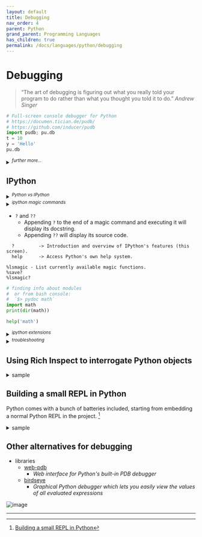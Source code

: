 ```yaml
---
layout: default
title: Debugging
nav_order: 4
parent: Python
grand_parent: Programming Languages
has_children: true
permalink: /docs/languages/python/debugging
---
```


# Debugging

> “The art of debugging is figuring out what you really told your program to do rather than what you thought you told it to do.” _Andrew Singer_

```python
# Full-screen console debugger for Python
# https://documen.tician.de/pudb/
# https://github.com/inducer/pudb
import pudb; pu.db
t = 10
y = 'Hello'
pu.db
```

<details markdown="block">
  <summary>
    <sup><i>further more...</i></sup>
  </summary>

__Breakpoints__ can be set just by pointing at a source line and hitting `b` and then edited visually in the breakpoints window. Or hit `t` to run to the line under the cursor.

Drop to a Python shell in the current environment by pressing `!`. Or open a command prompt alongside the source-code via `Ctrl-X`.

- using PuDB as REPL:
  - ```sh
    # https://documen.tician.de/pudb/starting.html
    PYTHONBREAKPOINT="pudb.set_trace" python3 -c '
    def hello_world():
      name = "you"
      print(f"Hey {name}")
    breakpoint()
    '
    ```
  - ```sh
    python3 -c '
    import pudb
    def hello_world():
      name = "you"
      print(f"Hey {name}")
    pu.db
    '
    ```
</details>

## IPython


<details markdown="block">
  <summary>
    <sup><i>Python vs IPython</i></sup>
  </summary>

Key differences between Python and IPython:
- Interactive Shell:
  - __Python__ is a general-purpose programming language that can be used to write scripts and applications.
  - __IPython__ is an enhanced interactive Python shell that provides a more powerful and user-friendly environment for working with Python.
- Features:
  - __Python__ is the base language with standard syntax and functionality.
  - __IPython__ adds many extra features on top of Python, such as:
    - Tab completion
    - Syntax highlighting
    - Magic commands (prefixed with `%`)
    - Rich media and visualization support
    - Enhanced debugging and profiling tools
- Code Execution:
  - __Python__ is typically used to run Python scripts or programs.
  - __IPython__ allows you to execute Python code interactively, one line or cell at a time.
- Notebooks:
  - __Python__ does not have a built-in notebook interface.
  - __IPython__ introduced the Jupyter Notebook, which provides a web-based interactive coding environment.
- Compatibility:
  - __Python__ code will generally run in IPython without modification.
  - Some __IPython__-specific features, like magic commands, will not work in a standard Python shell.

*In summary, __IPython__ is an enhanced interactive environment built on top of the
__Python__ programming language, providing a more powerful and user-friendly
interface for working with Python, especially for tasks like data analysis and
exploration.*

</details>

<details markdown="block">
  <summary> <sup><i>ipython magic commands</i></sup> </summary>

IPython magic commands are a set of special commands that can be used to
enhance the functionality of the IPython shell. These commands are prefixed
with the `%` character and can be used to perform various tasks such as modifying
the behavior of a code cell, simplifying common tasks like timing code
execution, profiling, etc. There are two types of magic commands: line magics
and cell magics.

- __Line Magics__
  - Line magics are used to provide a special functionality to a single line of code. They begin with the `%` character followed by the line command. Here are some examples of line magics:
    - `%autocall`:
      - This magic function makes a function automatically callable without having to use parentheses. It takes three possible mode parameters: 0 (off), 1 (smart), or 2 (always on).
    - `%automagic`:
      - This magic function makes magic functions callable without having to type the initial `%`. Without arguments, it toggles on/off. To deactivate, set to 0.
    - `%cd`:
      - This line magic changes the current directory. It automatically maintains an internal list of directories you visit during your IPython session, in the variable _dh. You can also use cd -<tab> to see directory history conveniently.
    - `%dhist`:
      - This magic command prints all directories you have visited in the current session. Every time `%cd` command is used, this list is updated in the _dh variable.
    - `%timeit`:
      - This function displays the time required by IPython to execute a Python expression. It can be used both as a line and cell magic.
    - `%who`:
      - This line magic prints all interactive variables, with some minimal formatting. If any arguments are given, only variables whose type matches one of these are printed.
- __Cell Magics__
  - Cell magics are used to provide a special functionality to multiple lines of code. They begin with the `%%` character followed by the cell command. Here are some examples of cell magics:
    - `%%time`:
      - This cell magic times the execution of a cell. It can be used to measure the time taken by a cell to execute.
    - `%%debug`:
      - This cell magic activates the interactive debugger.
    - `%%bookmark`:
      - This cell magic manages IPython's bookmark system. It can be used to set, list, or remove bookmarks.
- __Other Magic Commands__
  - `%run`:
    - This magic command runs the named file inside IPython as a program.
  - `%save`:
    - This magic command saves a set of lines or a macro to a given filename.
  - `%set_env`:
    - This magic command sets environment variables.
  - `%edit`:
    - This magic command calls upon the default text editor of the current operating system for editing a Python script. The script is executed as the editor is closed.
  - `%env`:
    - This magic command gets, sets, or lists environment variables.
- __Creating Custom Magic Commands__
  - IPython allows users to create and register their own custom magic commands. These custom magic commands can be used to provide special functionalities that are not available in the standard Python shell.

<!-- ipython magic commands -->
</details>

- `?` and `??`
  - Appending `?` to the end of a magic command and executing it will display its docstring.
  - Appending `??` will display its source code.

```
  ?         -> Introduction and overview of IPython's features (this screen).
  help      -> Access Python's own help system.
```

```ipython
%lsmagic - List currently available magic functions.
%save?
%lsmagic?

```

```python
# finding info about modules
#  or from bash console:
#  `$> pydoc math`
import math
print(dir(math))

help('math')
```


<details markdown="block">
  <summary> <sup><i>ipython extensions</i></sup> </summary>

- [ipychat](https://github.com/vinayak-mehta/ipychat): An AI extension for IPython that makes it work like Cursor
  - ipychat is an AI extension for IPython that helps you understand, debug, and write Python faster.
  - ...
    ```sh
    pip install ipychat
    ipychat config
    ```
    ```ipython
    %load_ext ipychat
    %ask what can I do with the cities dataframe
    %models
    ```

<!-- ipython extensions -->
</details>

<details markdown="block">
  <summary> <sup><i>troubleshooting</i></sup> </summary>

- `No module named 'sqlite3'`
  - on CentOS
    - ```sh
      yum install -y gcc openssl-devel bzip2-devel libffi-devel make sqlite-devel

      # it may need to reinstall Python again
      pyenv install -f -v 3.10.4
      ```

<!-- ipython troubleshooting -->
</details>


## Using Rich Inspect to interrogate Python objects

<details markdown="block">
  <summary>
    sample
  </summary>

```python
# pip show rich
# pip install rich==13.5.2

from rich import inspect
text_file = open("foo.txt", "w")
inspect(text_file)
inspect(text_file, methods=True)
inspect(text_file, methods=True, help=True)
```

![image](https://github.com/igorlima/unapologetic-snippets/assets/1886786/16cfa090-7093-4b6e-add7-7014a1a7b73f)

![image](https://github.com/igorlima/unapologetic-snippets/assets/1886786/91ece1da-bbfd-4381-b9fc-2c01a18f877a)

</details>

## Building a small REPL in Python

Python comes with a bunch of batteries included, starting from embedding a normal Python REPL in the project. [^1]

<details markdown="block">
  <summary>
    sample
  </summary>

```python
import code

print("Welcome to the Python interactive shell!")

t = 10
y = 'Hello'

# • dir()      will give you the list of in-scope variables
# • globals()  will give you a dictionary of global variables
# • locals()   will give you a dictionary of local variables
# print(locals())
# print(globals())

# Documentation:
# Interpreter base classes
# https://docs.python.org/3/library/code.html#code.InteractiveConsole
repl = code.InteractiveConsole(locals=locals())
repl.interact()
```

If you (`chmod +x repl.py` and) run this, you get what looks like a normal Python REPL, plus a little extra output:

```python
#!/usr/bin/env python3
# repl.py
import code
repl = code.InteractiveConsole()
repl.interact()
```

</details>

## Other alternatives for debugging

- libraries
  - [web-pdb](https://github.com/romanvm/python-web-pdb)
    - _Web interface for Python's built-in PDB debugger_
  - [birdseye](https://github.com/alexmojaki/birdseye)
    - _Graphical Python debugger which lets you easily view the values of all evaluated expressions_

![image](https://github.com/igorlima/unapologetic-snippets/assets/1886786/a30a6667-0375-41ba-8972-73e6c5127934)

------ ------

[^1]: [Building a small REPL in Python](https://bernsteinbear.com/blog/simple-python-repl/)
